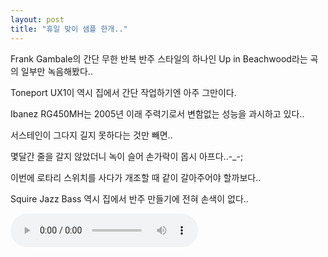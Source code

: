 ```yaml
---
layout: post
title: "휴일 맞이 샘플 한개.."
---
```


Frank Gambale의 간단 무한 반복 반주 스타일의 하나인 Up in Beachwood라는 곡의 일부만 녹음해봤다..

Toneport UX1이 역시 집에서 간단 작업하기엔 아주 그만이다.

Ibanez RG450MH는 2005년 이래 주력기로서 변함없는 성능을 과시하고 있다..

서스테인이 그다지 길지 못하다는 것만 빼면..

몇달간 줄을 갈지 않았더니 녹이 슬어 손가락이 몹시 아프다..-_-;

이번에 로타리 스위치를 사다가 개조할 때 같이 갈아주어야 할까보다..

Squire Jazz Bass 역시 집에서 반주 만들기에 전혀 손색이 없다..


<audio src="/assets/images/ca78bbcc92377eaac94753fbc47b880d.mp3" controls preload></audio>



